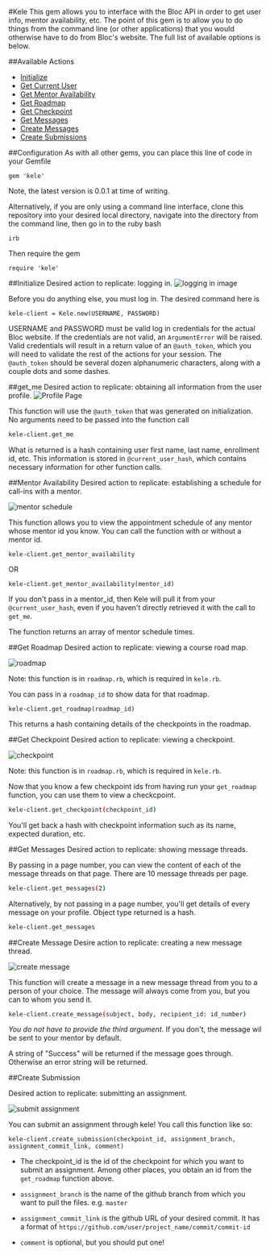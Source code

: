 #Kele
This gem allows you to interface with the Bloc API in order to get user info, mentor availability, etc. The point of this gem is to allow you to do things from the command line (or other applications) that you would otherwise have to do from Bloc's website. The full list of available options is below.

##Available Actions
- [Initialize](#initialize)
- [Get Current User](#get_me)
- [Get Mentor Availability](#mentor-availability)
- [Get Roadmap](#get-roadmap)
- [Get Checkpoint](#get-checkpoint)
- [Get Messages](#get-messages)
- [Create Messages](#create-message)
- [Create Submissions](#create-submission)


##Configuration
As with all other gems, you can place this line of code in your Gemfile

```
gem 'kele'
```
Note, the latest version is 0.0.1 at time of writing.

Alternatively, if you are only using a command line interface, clone this repository into your desired local directory, navigate into the directory from the command line, then go in to the ruby bash
```
irb
```
Then require the gem
```
require 'kele'
```

##Initialize
Desired action to replicate: logging in.
![logging in image](http://imgur.com/4Nvn6Hr.png)

Before you do anything else, you must log in. The desired command here is

```
kele-client = Kele.new(USERNAME, PASSWORD)
```

USERNAME and PASSWORD must be valid log in credentials for the actual Bloc website. If the credentials are not valid, an `ArgumentError` will be raised. Valid credentials will result in a return value of an `@auth_token`, which you will need to validate the rest of the actions for your session. The `@auth_token` should be several dozen alphanumeric characters, along with a couple dots and some dashes.

##get_me
Desired action to replicate: obtaining all information from the user profile.
![Profile Page](http://imgur.com/YyBIBa2.png)

This function will use the `@auth_token` that was generated on initialization. No arguments need to be passed into the function call

```bash
kele-client.get_me
```

What is returned is a hash containing user first name, last name, enrollment id, etc. This information is stored in `@current_user_hash`, which contains necessary information for other function calls.

##Mentor Availability
Desired action to replicate: establishing a schedule for call-ins with a mentor.

![mentor schedule](http://imgur.com/5yHU2kZ.png)

This function allows you to view the appointment schedule of any mentor whose mentor id you know. You can call the function with or without a mentor id.

```
kele-client.get_mentor_availability
```

OR
```
kele-client.get_mentor_availability(mentor_id)
```

If you don't pass in a mentor_id, then Kele will pull it from your `@current_user_hash`, even if you haven't directly retrieved it with the call to `get_me`.

The function returns an array of mentor schedule times.


##Get Roadmap
Desired action to replicate: viewing a course road map.

![roadmap](http://imgur.com/QYkjK5v.png)

Note: this function is in `roadmap.rb`, which is required in `kele.rb`.

You can pass in a `roadmap_id` to show data for that roadmap.

```
kele-client.get_roadmap(roadmap_id)
```
This returns a hash containing details of the checkpoints in the roadmap.

##Get Checkpoint
Desired action to replicate: viewing a checkpoint.

![checkpoint](http://imgur.com/t5l9S4N.png)

Note: this function is in `roadmap.rb`, which is required in `kele.rb`.

Now that you know a few checkpoint ids from having run your `get_roadmap` function, you can use them to view a checkcpoint.

```bash
kele-client.get_checkpoint(checkpoint_id)
```

You'll get back a hash with checkpoint information such as its name, expected duration, etc.

##Get Messages
Desired action to replicate: showing message threads.


By passing in a page number, you can view the content of each of the message threads on that page. There are 10 message threads per page.

```bash
kele-client.get_messages(2)
```

Alternatively, by not passing in a page number, you'll get details of every message on your profile. Object type returned is a hash.

```bash
kele-client.get_messages
```

##Create Message
Desire action to replicate: creating a new message thread.

![create message](http://imgur.com/6W3A1Y8.png)

This function will create a message in a new message thread from you to a person of your choice. The message will always come from you, but you can to whom you send it.

```bash
kele-client.create_message(subject, body, recipient_id: id_number)
```

_You do not have to provide the third argument_. If you don't, the message wil be sent to your mentor by default.

A string of "Success" will be returned if the message goes through. Otherwise an error string will be returned.

##Create Submission

Desired action to replicate: submitting an assignment.

![submit assignment](http://imgur.com/51msjRh.png)

You can submit an assignment through kele! You call this function like so:

```
kele-client.create_submission(checkpoint_id, assignment_branch, assignment_commit_link, comment)
```
- The checkpoint_id is the id of the checkpoint for which you want to submit an assignment. Among other places, you obtain an id from the ```get_roadmap``` function above.

- `assignment_branch` is the name of the github branch from which you want to pull the files. e.g. `master`

- `assignment_commit_link` is the github URL of your desired commit. It has a format of `https://github.com/user/project_name/commit/commit-id`

- `comment` is optional, but you should put one!
